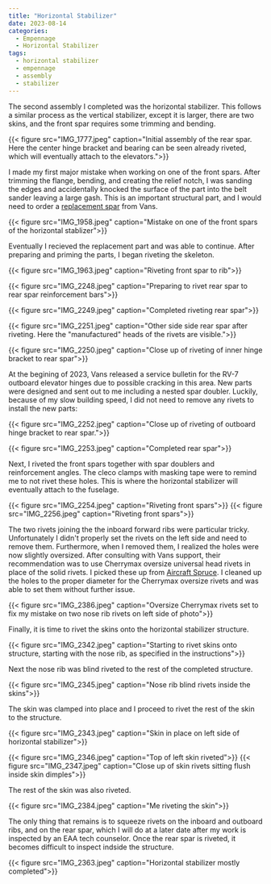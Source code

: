 ```yaml
---
title: "Horizontal Stabilizer"
date: 2023-08-14
categories:
  - Empennage
  - Horizontal Stabilizer
tags:
  - horizontal stabilizer
  - empennage
  - assembly
  - stabilizer
---
```


The second assembly I completed was the horizontal stabilizer. This follows a similar process as the vertical stabilizer, except it is larger, there are two skins, and the front spar requires some trimming and bending.

{{< figure src="IMG_1777.jpeg" caption="Initial assembly of the rear spar. Here the center hinge bracket and bearing can be seen already riveted, which will eventually attach to the elevators.">}}

I made my first major mistake when working on one of the front spars. After trimming the flange, bending, and creating the relief notch, I was sanding the edges and accidentally knocked the surface of the part into the belt sander leaving a large gash. This is an important structural part, and I would need to order a [replacement spar](https://store.vansaircraft.com/hs-702-front-spar-hs-702.html) from Vans.

{{< figure src="IMG_1958.jpeg" caption="Mistake on one of the front spars of the horizontal stablizer">}}

Eventually I recieved the replacement part and was able to continue. After preparing and priming the parts, I began riveting the skeleton.

{{< figure src="IMG_1963.jpeg" caption="Riveting front spar to rib">}}

{{< figure src="IMG_2248.jpeg" caption="Preparing to rivet rear spar to rear spar reinforcement bars">}}

{{< figure src="IMG_2249.jpeg" caption="Completed riveting rear spar">}}

{{< figure src="IMG_2251.jpeg" caption="Other side side rear spar after riveting. Here the \"manufactured\" heads of the rivets are visible.">}}

{{< figure src="IMG_2250.jpeg" caption="Close up of riveting of inner hinge bracket to rear spar">}}

At the begining of 2023, Vans released a service bulletin for the RV-7 outboard elevator hinges due to possible cracking in this area. New parts were designed and sent out to me including a nested spar doubler. Luckily, because of my slow building speed, I did not need to remove any rivets to install the new parts:

{{< figure src="IMG_2252.jpeg" caption="Close up of riveting of outboard hinge bracket to rear spar.">}}

{{< figure src="IMG_2253.jpeg" caption="Completed rear spar">}}

Next, I riveted the front spars together with spar doublers and reinforcement angles. The cleco clamps with masking tape were to remind me to not rivet these holes. This is where the horizontal stabilizer will eventually attach to the fuselage.

{{< figure src="IMG_2254.jpeg" caption="Riveting front spars">}}
{{< figure src="IMG_2256.jpeg" caption="Riveting front spars">}}

The two rivets joining the the inboard forward ribs were particular tricky. Unfortunately I didn't properly set the rivets on the left side and need to remove them. Furthermore, when I removed them, I realized the holes were now slightly oversized. After consulting with Vans support, their recommendation was to use Cherrymax oversize universal head rivets in place of the solid rivets. I picked these up from [Aircraft Spruce](https://www.aircraftspruce.com/catalog/hapages/cherrymax4.php?clickkey=295853). I cleaned up the holes to the proper diameter for the Cherrymax oversize rivets and was able to set them without further issue.

{{< figure src="IMG_2386.jpeg" caption="Oversize Cherrymax rivets set to fix my mistake on two nose rib rivets on left side of photo">}}

Finally, it is time to rivet the skins onto the horizontal stabilizer structure. 

{{< figure src="IMG_2342.jpeg" caption="Starting to rivet skins onto structure, starting with the nose rib, as specified in the instructions">}}

Next the nose rib was blind riveted to the rest of the completed structure.

{{< figure src="IMG_2345.jpeg" caption="Nose rib blind rivets inside the skins">}}

The skin was clamped into place and I proceed to rivet the rest of the skin to the structure.

{{< figure src="IMG_2343.jpeg" caption="Skin in place on left side of horizontal stabilizer">}}

{{< figure src="IMG_2346.jpeg" caption="Top of left skin riveted">}}
{{< figure src="IMG_2347.jpeg" caption="Close up of skin rivets sitting flush inside skin dimples">}}

The rest of the skin was also riveted.

{{< figure src="IMG_2384.jpeg" caption="Me riveting the skin">}}

<!-- {{< figure src="XXXX.jpeg" caption="Rivets inside skins">}} -->

The only thing that remains is to squeeze rivets on the inboard and outboard ribs, and on the rear spar, which I will do at a later date after my work is inspected by an EAA tech counselor. Once the rear spar is riveted, it becomes difficult to inspect indside the structure.

{{< figure src="IMG_2363.jpeg" caption="Horizontal stabilizer mostly completed">}}
